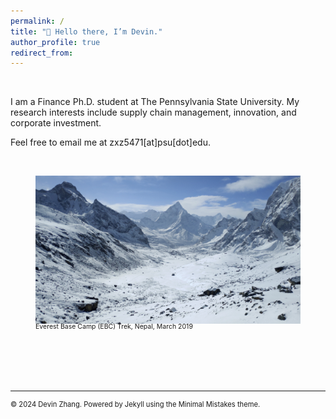 ```yaml
---
permalink: /
title: "👋 Hello there, I’m Devin."
author_profile: true
redirect_from: 
---
```


<br> <!-- Adds a line space before the introduction -->

I am a Finance Ph.D. student at The Pennsylvania State University. My research interests include supply chain management, innovation, and corporate investment. 

Feel free to email me at zxz5471[at]psu[dot]edu.

<br> <!-- Adds a line space before the introduction -->


<figure style="text-align: left; max-width: 100%;">
  <img src="/images/mountain.png" alt="mountains" width="700px">
  <figcaption style="font-size: 0.75em; margin-top: -5px; text-align: left;">Everest Base Camp (EBC) Trek, Nepal, March 2019</figcaption> 
</figure>

<br><br><br><br>



------
<p style="font-size: 0.8em; text-decoration: none; color: inherit;">
  © 2024 Devin Zhang. Powered by <a href="https://jekyllrb.com/" style="text-decoration: none; color: inherit;">Jekyll</a> using the <a href="https://mmistakes.github.io/minimal-mistakes/docs/configuration/" style="text-decoration: none; color: inherit;">Minimal Mistakes theme</a>.
</p>
